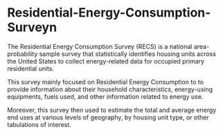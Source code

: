 # Residential-Energy-Consumption-Surveyn

The Residential Energy Consumption Survey (RECS) is a national area-probability sample survey that statistically identifies housing units across the United States to collect energy-related data for occupied primary residential units.

This survey mainly focused on Residential Energy Consumption to to provide information about their household characteristics, energy-using equipments, fuels used, and other information related to energy use.

Moreover, this survey then used to estimate the total and average energy end uses at various levels of geography, by housing unit type, or other tabulations of interest.
